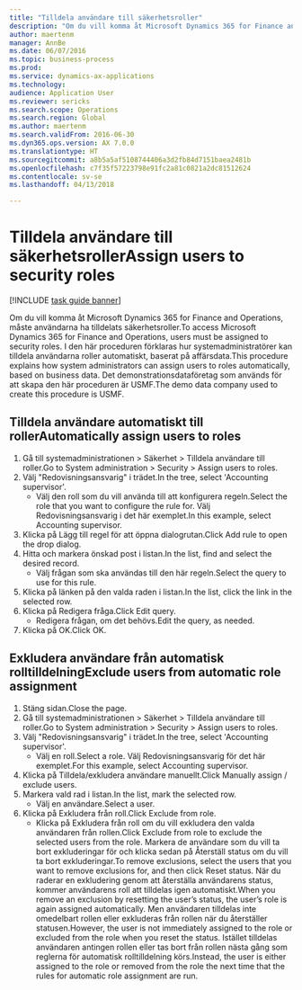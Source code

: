```yaml
--- 
title: "Tilldela användare till säkerhetsroller"
description: "Om du vill komma åt Microsoft Dynamics 365 for Finance and Operations, måste användarna ha tilldelats säkerhetsroller."
author: maertenm
manager: AnnBe
ms.date: 06/07/2016
ms.topic: business-process
ms.prod: 
ms.service: dynamics-ax-applications
ms.technology: 
audience: Application User
ms.reviewer: sericks
ms.search.scope: Operations
ms.search.region: Global
ms.author: maertenm
ms.search.validFrom: 2016-06-30
ms.dyn365.ops.version: AX 7.0.0
ms.translationtype: HT
ms.sourcegitcommit: a8b5a5af5108744406a3d2fb84d7151baea2481b
ms.openlocfilehash: c7f35f57223798e91fc2a81c0821a2dc81512624
ms.contentlocale: sv-se
ms.lasthandoff: 04/13/2018

---
```

# <a name="assign-users-to-security-roles"></a><span data-ttu-id="336b4-103">Tilldela användare till säkerhetsroller</span><span class="sxs-lookup"><span data-stu-id="336b4-103">Assign users to security roles</span></span>

[!INCLUDE [task guide banner](../../includes/task-guide-banner.md)]

<span data-ttu-id="336b4-104">Om du vill komma åt Microsoft Dynamics 365 for Finance and Operations, måste användarna ha tilldelats säkerhetsroller.</span><span class="sxs-lookup"><span data-stu-id="336b4-104">To access Microsoft Dynamics 365 for Finance and Operations, users must be assigned to security roles.</span></span> <span data-ttu-id="336b4-105">I den här proceduren förklaras hur systemadministratörer kan tilldela användarna roller automatiskt, baserat på affärsdata.</span><span class="sxs-lookup"><span data-stu-id="336b4-105">This procedure explains how system administrators can assign users to roles automatically, based on business data.</span></span> <span data-ttu-id="336b4-106">Det demonstrationsdataföretag som används för att skapa den här proceduren är USMF.</span><span class="sxs-lookup"><span data-stu-id="336b4-106">The demo data company used to create this procedure is USMF.</span></span>


## <a name="automatically-assign-users-to-roles"></a><span data-ttu-id="336b4-107">Tilldela användare automatiskt till roller</span><span class="sxs-lookup"><span data-stu-id="336b4-107">Automatically assign users to roles</span></span>
1. <span data-ttu-id="336b4-108">Gå till systemadministrationen > Säkerhet > Tilldela användare till roller.</span><span class="sxs-lookup"><span data-stu-id="336b4-108">Go to System administration > Security > Assign users to roles.</span></span>
2. <span data-ttu-id="336b4-109">Välj "Redovisningsansvarig" i trädet.</span><span class="sxs-lookup"><span data-stu-id="336b4-109">In the tree, select 'Accounting supervisor'.</span></span>
    * <span data-ttu-id="336b4-110">Välj den roll som du vill använda till att konfigurera regeln.</span><span class="sxs-lookup"><span data-stu-id="336b4-110">Select the role that you want to configure the rule for.</span></span> <span data-ttu-id="336b4-111">Välj Redovisningsansvarig i det här exemplet.</span><span class="sxs-lookup"><span data-stu-id="336b4-111">In this example, select Accounting supervisor.</span></span>  
3. <span data-ttu-id="336b4-112">Klicka på Lägg till regel för att öppna dialogrutan.</span><span class="sxs-lookup"><span data-stu-id="336b4-112">Click Add rule to open the drop dialog.</span></span>
4. <span data-ttu-id="336b4-113">Hitta och markera önskad post i listan.</span><span class="sxs-lookup"><span data-stu-id="336b4-113">In the list, find and select the desired record.</span></span>
    * <span data-ttu-id="336b4-114">Välj frågan som ska användas till den här regeln.</span><span class="sxs-lookup"><span data-stu-id="336b4-114">Select the query to use for this rule.</span></span>  
5. <span data-ttu-id="336b4-115">Klicka på länken på den valda raden i listan.</span><span class="sxs-lookup"><span data-stu-id="336b4-115">In the list, click the link in the selected row.</span></span>
6. <span data-ttu-id="336b4-116">Klicka på Redigera fråga.</span><span class="sxs-lookup"><span data-stu-id="336b4-116">Click Edit query.</span></span>
    * <span data-ttu-id="336b4-117">Redigera frågan, om det behövs.</span><span class="sxs-lookup"><span data-stu-id="336b4-117">Edit the query, as needed.</span></span>  
7. <span data-ttu-id="336b4-118">Klicka på OK.</span><span class="sxs-lookup"><span data-stu-id="336b4-118">Click OK.</span></span>

## <a name="exclude-users-from-automatic-role-assignment"></a><span data-ttu-id="336b4-119">Exkludera användare från automatisk rolltilldelning</span><span class="sxs-lookup"><span data-stu-id="336b4-119">Exclude users from automatic role assignment</span></span>
1. <span data-ttu-id="336b4-120">Stäng sidan.</span><span class="sxs-lookup"><span data-stu-id="336b4-120">Close the page.</span></span>
2. <span data-ttu-id="336b4-121">Gå till systemadministrationen > Säkerhet > Tilldela användare till roller.</span><span class="sxs-lookup"><span data-stu-id="336b4-121">Go to System administration > Security > Assign users to roles.</span></span>
3. <span data-ttu-id="336b4-122">Välj "Redovisningsansvarig" i trädet.</span><span class="sxs-lookup"><span data-stu-id="336b4-122">In the tree, select 'Accounting supervisor'.</span></span>
    * <span data-ttu-id="336b4-123">Välj en roll.</span><span class="sxs-lookup"><span data-stu-id="336b4-123">Select a role.</span></span> <span data-ttu-id="336b4-124">Välj Redovisningsansvarig för det här exemplet.</span><span class="sxs-lookup"><span data-stu-id="336b4-124">For this example, select Accounting supervisor.</span></span>  
4. <span data-ttu-id="336b4-125">Klicka på Tilldela/exkludera användare manuellt.</span><span class="sxs-lookup"><span data-stu-id="336b4-125">Click Manually assign / exclude users.</span></span>
5. <span data-ttu-id="336b4-126">Markera vald rad i listan.</span><span class="sxs-lookup"><span data-stu-id="336b4-126">In the list, mark the selected row.</span></span>
    * <span data-ttu-id="336b4-127">Välj en användare.</span><span class="sxs-lookup"><span data-stu-id="336b4-127">Select a user.</span></span>  
6. <span data-ttu-id="336b4-128">Klicka på Exkludera från roll.</span><span class="sxs-lookup"><span data-stu-id="336b4-128">Click Exclude from role.</span></span>
    * <span data-ttu-id="336b4-129">Klicka på Exkludera från roll om du vill exkludera den valda användaren från rollen.</span><span class="sxs-lookup"><span data-stu-id="336b4-129">Click Exclude from role to exclude the selected users from the role.</span></span> <span data-ttu-id="336b4-130">Markera de användare som du vill ta bort exkluderingar för och klicka sedan på Återställ status om du vill ta bort exkluderingar.</span><span class="sxs-lookup"><span data-stu-id="336b4-130">To remove exclusions, select the users that you want to remove exclusions for, and then click Reset status.</span></span> <span data-ttu-id="336b4-131">När du raderar en exkludering genom att återställa användarens status, kommer användarens roll att tilldelas igen automatiskt.</span><span class="sxs-lookup"><span data-stu-id="336b4-131">When you remove an exclusion by resetting the user’s status, the user’s role is again assigned automatically.</span></span> <span data-ttu-id="336b4-132">Men användaren tilldelas inte omedelbart rollen eller exkluderas från rollen när du återställer statusen.</span><span class="sxs-lookup"><span data-stu-id="336b4-132">However, the user is not immediately assigned to the role or excluded from the role when you reset the status.</span></span> <span data-ttu-id="336b4-133">Istället tilldelas användaren antingen rollen eller tas bort från rollen nästa gång som reglerna för automatisk rolltilldelning körs.</span><span class="sxs-lookup"><span data-stu-id="336b4-133">Instead, the user is either assigned to the role or removed from the role the next time that the rules for automatic role assignment are run.</span></span>  


